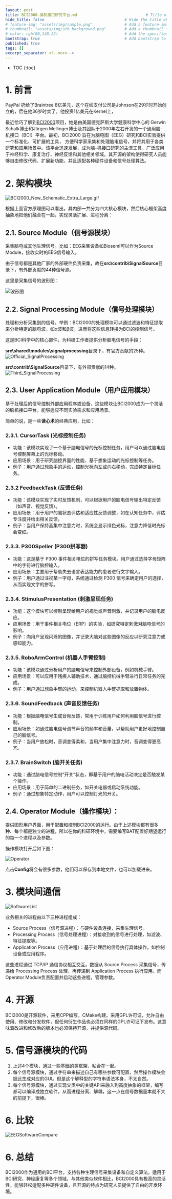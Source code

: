 ```yaml
---
layout: post
title: BCI2000-脑机接口研究平台.md                              # Title of the page
hide_title: false                                   # Hide the title when displaying the post, but shown in lists of posts
# feature-img: "assets/img/sample.png"              # Add a feature-image to the post
# thumbnail: "assets/img/stb_background.png"        # Add a thumbnail image on blog view
# color: rgb(80,140,22)                             # Add the specified color as feature image, and change link colors in post
bootstrap: true                                     # Add bootstrap to the page
published: true
tags: []
excerpt_separator: <!--more-->
---
```


<!--more-->
* TOC
{:toc}

# 1. 前言

PayPal 扔给了Braintree 8亿美元，这个在线支付公司是Johnson在29岁时开始创立的，后在他36岁时卖了。他投资1亿美元在Kernel上，

最近恰巧了解到[BCI2000](https://www.bci2000.org/)项目，她是由美国德克萨斯大学健康科学中心的 Gerwin Schalk博士和Jtirgen Mellinger博士及其团队于2000年左右开发的一个通用脑-机接口（BCI）平台。最初，BCI2000 旨在为脑电图（EEG）研究和BCI实验提供一个标准化、可扩展的工具，
方便科学家采集和处理脑电信号，并将其用于各类研究和应用场景中。该平台迅速发展，成为脑-机接口研究的主流工具，广泛应用于神经科学、康复治疗、神经反馈和其他相关领域。其开源的架构使得研究人员能够自由修改代码、扩展新功能，并且适配各种硬件设备和信号处理算法。

# 2. 架构模块

![BCI2000_New_Schematic_Extra_Large.gif](https://www.bci2000.org/mediawiki/images/f/f7/BCI2000_New_Schematic_Extra_Large.gif)

根据上面官方原理图可以看出，其内部一共分为四大核心模块，然后核心框架高度抽象地把他们融合在一起，实现灵活扩展、进程分离：

## 2.1. Source Module（信号源模块）

采集脑电或其他生理信号。比如：EEG采集设备如Biosemi可以作为Source Module，接收实时的EEG信号输入。

由于信号都是其他厂家的外部硬件负责采集，故在**src\contrib\SignalSource**目录下，有外部贡献的44种信号源。

这里是采集信号的波形图：

![波形图](/assets/img/post/2024-10-06/wave.png)

## 2.2. Signal Processing Module（信号处理模块）

处理和分析采集到的信号。举例：BCI2000的处理模块可以通过滤波和特征提取来分析特定的脑电波，如α波和β波，进而将这些信息转换为BCI的控制信号。

这是BCI科学中的核心部件，为科研工作者提供分析脑电信号的手段：

**src\shared\modules\signalprocessing**目录下，有官方贡献的25种。
![Official_SignalProcessing](/assets/img/post/2024-10-06/Official_SignalProcessing.png)

**src\contrib\SignalSource**目录下，有外部贡献的14种。
![Third_SignalProcessing](/assets/img/post/2024-10-06/Third_SignalProcessing.png)

## 2.3. User Application Module（用户应用模块）

基于处理后的信号控制外部应用程序或设备，这些模块让BCI2000成为一个灵活的脑机接口平台，能够适应不同实验需求和应用场景。

简单的说，是一些**读心术**的经典应用，比如：

### 2.3.1. CursorTask (光标控制任务)

* 功能：该模块实现了一个基于脑电信号的光标控制任务，用户可以通过脑电信号控制屏幕上的光标移动。
* 应用场景：用于研究脑控界面的性能、基于想象运动的光标控制等任务。
* 例子：用户通过想象手的运动，控制光标向左或向右移动，完成特定目标任务。

### 2.3.2 FeedbackTask (反馈任务)

* 功能：该模块实现了实时反馈机制，可以根据用户的脑电信号输出特定反馈（如声音、视觉反馈）。
* 应用场景：用于用户的脑状态评估和适应性反馈调整，如在认知任务中，评估专注度并给出相关反馈。
* 例子：当用户保持高集中注意力时，系统会显示绿色光标，注意力降低时光标会变红。

### 2.3.3. P300Speller (P300拼写器)
* 功能：这是基于 P300 事件相关电位的拼写任务模块。用户通过选择字母矩阵中的字符进行脑控输入。
* 应用场景：主要用于帮助失去语言表达能力的患者进行文字输入。
* 例子：用户通过注视某一字母，系统通过检测 P300 信号来确定用户的选择，从而实现文字的拼写。

### 2.3.4. StimulusPresentation (刺激呈现任务)

* 功能：这个模块可以控制呈现给用户的视觉或声音刺激，并记录用户的脑电反应。
* 应用场景：用于事件相关电位（ERP）的实验，如研究特定刺激对脑电信号的影响。
* 例子：向用户呈现闪烁的图像，并记录大脑对这些图像的反应以研究注意力或感知能力。

### 2.3.5. RoboArmControl (机器人手臂控制)

* 功能：该模块通过分析用户的脑电信号来控制外部设备，例如机械手臂。
* 应用场景：可以应用于残疾人辅助技术，通过脑控机械手臂进行日常任务的完成。
* 例子：用户通过想象手臂的运动，来控制机器人手臂抓取和放置物体。

### 2.3.6. SoundFeedback (声音反馈任务)

* 功能：根据脑电信号生成音频反馈，常用于训练用户如何利用脑信号进行控制。
* 应用场景：如通过脑电信号调节声音的频率和音量，以帮助用户更好地控制自己的脑信号。
* 例子：当用户放松时，音调变得柔和，当用户集中注意力时，音调变得更高亢。

### 2.3.7. BrainSwitch (脑开关任务)

* 功能：通过脑电信号控制“开关”状态，即基于用户的脑电活动决定是否触发某个操作。
* 应用场景：用于简单的二进制任务，如开关电器或启动系统功能。
* 例子：通过想象特定动作，用户可以控制灯光的开关。

## 2.4. Operator Module（操作模块）：

提供图形用户界面，用于配置和控制BCI2000的运行。由于上述模块都有很多种、每个都是独立的进程，所以在你的科研环境中，需要编写BAT配置好期望运行的每一个进程以及参数。

操作模块打开后如下图：

![Operator](/assets/img/post/2024-10-06/Operator.png)

点击**Config**将会有很多参数，他们可以保存到本地文件，也可以加载进来。

# 3. 模块间通信

![SoftwareList](/assets/img/post/2024-10-06/SoftwareList.png)

业务相关的进程由以下三种进程组成：

* Source Process（信号源进程）：与硬件设备连接，采集生理信号。
* Processing Process（信号处理进程）：对接收到的信号进行处理，如滤波、特征提取等。
* Application Process（应用进程）：基于处理后的信号执行具体操作，如控制设备或应用程序。

这些进程通过 TCP/IP 通信协议相互交互。数据从 Source Process 采集信号，传递给 Processing Process 处理，再传递到 Application Process 执行应用。而Operator Module负责配置并启动这些进程，管理参数。

# 4. 开源

BCI2000是开源软件，采用CPP编写，CMake构建。采用GPL许可证，允许自由使用、修改和分发软件，但任何衍生作品也必须在同样的GPL许可证下发布。这意味着改进和修改后的版本也必须保持开源，并提供源代码。

# 5. 信号源模块的代码

1. 上述4个模块，通过一些基础的类框架，粘合在一起。
2. 每个信号源模块，通过字符串来描述自己有哪些参数可配置，然后操作模块会据此生成对应的GUI。但是这个解释型的字符串语法本身，不太自然。
3. 每个信号源模块，通过实现父类中的关键API来融入到高度抽象的框架，编写都可以编译成独立软件，从而进程分离、解耦，这一点在信号数据量本就不大的前提下，很棒。

# 6. 比较

![EEGSoftwareCompare](/assets/img/post/2024-10-06/EEGSoftwareCompare.png)

# 6. 总结

BCI2000作为通用的BCI平台，支持各种生理信号采集设备和自定义算法，适用于BCI研究、神经康复等多个领域。与其他类似软件相比，BCI2000具有极高的灵活性，能够轻松适配多种硬件设备，且开源的特点为研究人员提供了自由的开发环境。
